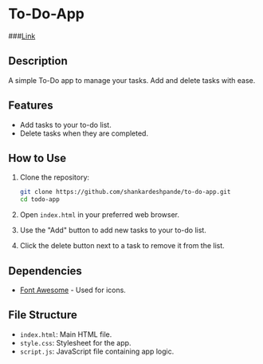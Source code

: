 # To-Do-App 

###[Link](https://shankardeshpande.github.io/To-Do-App/)

## Description
A simple To-Do app to manage your tasks. Add and delete tasks with ease.

## Features
- Add tasks to your to-do list.
- Delete tasks when they are completed.

## How to Use
1. Clone the repository:
    ```bash
    git clone https://github.com/shankardeshpande/to-do-app.git
    cd todo-app
    ```

2. Open `index.html` in your preferred web browser.

3. Use the "Add" button to add new tasks to your to-do list.

4. Click the delete button next to a task to remove it from the list.

## Dependencies
- [Font Awesome](https://fontawesome.com/) - Used for icons.

## File Structure
- `index.html`: Main HTML file.
- `style.css`: Stylesheet for the app.
- `script.js`: JavaScript file containing app logic.

